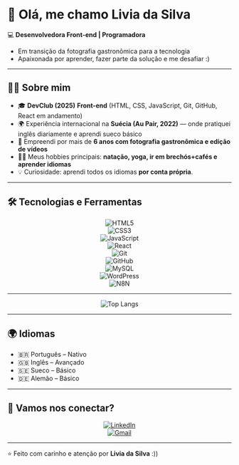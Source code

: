 # 👋 Olá, me chamo Livia da Silva  

💻 **Desenvolvedora Front-end | Programadora**  
- Em transição da fotografia gastronômica para a tecnologia  
- Apaixonada por aprender, fazer parte da solução e me desafiar :)

---

## 🧑‍💻 Sobre mim  

- 🎓 **DevClub (2025)** **Front-end** (HTML, CSS, JavaScript, Git, GitHub, React em andamento)  
- 🌍 Experiência internacional na **Suécia (Au Pair, 2022)** — onde pratiquei inglês diariamente e aprendi sueco básico  
- 📸 Empreendi por mais de **6 anos com fotografia gastronômica e edição de vídeos**  
- 🏊‍♀️ Meus hobbies principais: **natação, yoga, ir em brechós+cafés e aprender idiomas**
- 💡 Curiosidade: aprendi todos os idiomas **por conta própria**.  

---

## 🛠️ Tecnologias e Ferramentas  

<div align="center">

![HTML5](https://img.shields.io/badge/HTML5-E34F26?style=for-the-badge&logo=html5&logoColor=white)  
![CSS3](https://img.shields.io/badge/CSS3-1572B6?style=for-the-badge&logo=css3&logoColor=white)  
![JavaScript](https://img.shields.io/badge/JavaScript-F7DF1E?style=for-the-badge&logo=javascript&logoColor=black)  
![React](https://img.shields.io/badge/React-61DAFB?style=for-the-badge&logo=react&logoColor=white)  
![Git](https://img.shields.io/badge/Git-F05032?style=for-the-badge&logo=git&logoColor=white)  
![GitHub](https://img.shields.io/badge/GitHub-181717?style=for-the-badge&logo=github&logoColor=white)  
![MySQL](https://img.shields.io/badge/MySQL-005C84?style=for-the-badge&logo=mysql&logoColor=white)  
![WordPress](https://img.shields.io/badge/WordPress-21759B?style=for-the-badge&logo=wordpress&logoColor=white)  
![N8N](https://img.shields.io/badge/n8n-F05032?style=for-the-badge&logo=n8n&logoColor=white)

</div>

---

<div align="center">

![Top Langs](https://github-readme-stats.vercel.app/api/top-langs/?username=livia-d-s&layout=compact&theme=radical)  

</div>

---

## 🌍 Idiomas  

- 🇧🇷 Português – Nativo  
- 🇬🇧 Inglês – Avançado  
- 🇸🇪 Sueco – Básico  
- 🇩🇪 Alemão – Básico


---

## 🤝 Vamos nos conectar?  

<div align="center">

[![LinkedIn](https://img.shields.io/badge/LinkedIn-0077B5?style=for-the-badge&logo=linkedin&logoColor=white)](https://www.linkedin.com/in/livia-da-silva/)  
[![Gmail](https://img.shields.io/badge/Email-D14836?style=for-the-badge&logo=gmail&logoColor=white)](mailto:liviadasilvadev@gmail.com)  

</div>

---

⭐️ Feito com carinho e atenção por **Livia da Silva** :))
